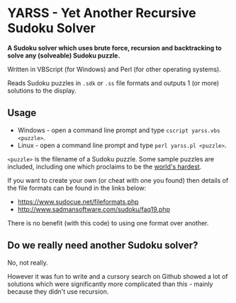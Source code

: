 # YARSS - Yet Another Recursive Sudoku Solver
**A Sudoku solver which uses brute force, recursion and backtracking to solve any (solveable) Sudoku puzzle.**

Written in VBScript (for Windows) and Perl (for other operating systems).

Reads Sudoku puzzles in `.sdk` or `.ss` file formats and outputs 1 (or more) solutions to the display.

## Usage

 * Windows - open a command line prompt and type `cscript yarss.vbs <puzzle>`.
 * Linux - open a command line prompt and type `perl yarss.pl <puzzle>`.

`<puzzle>` is the filename of a Sudoku puzzle. Some sample puzzles are included, including one which proclaims to be the [world's hardest](https://puzzling.stackexchange.com/questions/252/how-do-i-solve-the-worlds-hardest-sudoku).

If you want to create your own (or cheat with one you found) then details of the file formats can be found in the links below:

* https://www.sudocue.net/fileformats.php
* http://www.sadmansoftware.com/sudoku/faq19.php

There is no benefit (with this code) to using one format over another.

## Do we really need another Sudoku solver?

No, not really.

However it was fun to write and a cursory search on Github showed a lot of solutions which were significantly more complicated than this - mainly because they didn't use recursion.
